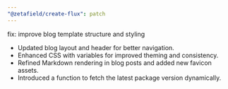 ```yaml
---
"@zetafield/create-flux": patch
---
```


fix: improve blog template structure and styling

- Updated blog layout and header for better navigation.
- Enhanced CSS with variables for improved theming and consistency.
- Refined Markdown rendering in blog posts and added new favicon assets.
- Introduced a function to fetch the latest package version dynamically.